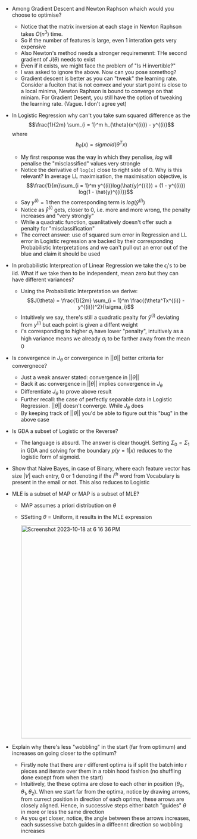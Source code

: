 * Among Gradient Descent and Newton Raphson whaich would you choose to optimise?
  - Notice that the matrix inversion at each stage in Newton Raphson takes $O(n^3)$ time.
  - So if the number of features is large, even 1 interation gets very expensive
  - Also Newton's method needs a stronger requiremennt: THe second gradient of $J(\theta)$ needs to exist
  - Even if it exists, we might face the problem of "Is H invertible?"
  - I was asked to ignore the above. Now can you pose somethog?
  - Gradient descent is better as you can "tweak" the learning rate. Consider a fuciton that is not convex and
   your start point is close to a local minima, Newton Raphson is bound to converge on that miniam. For Gradient Desent, you
   still have the option of tweaking the learning rate. (Vague. I don't agree yet)
   
* In Logistic Regression why can't you take sum squared difference as the
  $$\frac{1}{2m} \sum_{i = 1}^m h_{\theta}(x^{(i)}) - y^{(i)}$$
  where $$h_{\theta} (x) = sigmoid(\theta^T x)$$
  - My first response was the way in which they penalise, $log$ will penalise the "misclassified" values very strongle
  - Notice the derivative of `log(x)` close to right side of 0. Why is this relevant? In average LL maximisation, the maximisation objective, is
    $$\frac{1}{m}\sum_{i = 1}^m y^{(i)}log(\hat{y}^{(i)}) + (1 - y^{(i)}) log(1 - \hat{y}^{(i)})$$
  - Say $y^{(i)} = 1$ then the corresponding term is $log(\hat{y}^{(i)})$
  - Notice as $\hat{y}^{(i)}$ gets, closer to $0$, i.e. more and more wrong, the penalty increases and "very strongly"
  - While a quadratic function, quanlitatively doesn't offer such a penalty for "misclassification"
  - The correct answer: use of squared sum error in Regression and LL error in Logistic regression are backed by their
    corresponding Probabilistic Interpretations and we can't pull out an error out of the blue and claim it should be used

* In probabilistic Interpreation of Linear Regression we take the $\epsilon_i$'s to be iid. What if we take then to be independent, mean zero but they can have
  different variances?
  - Using the Probabilistic Interpretation we derive:
   $$J(\theta) = \frac{1}{2m} \sum_{i = 1}^m \frac{(\theta^Tx^{(i)} - y^{(i)})^2}{\sigma_i}$$ 
  - Intuitively we say, there's still a quadratic pealty for $\hat{y}^{(i)}$ deviating from $y^{(i)}$ but each point is given a diffent weight
  - $i$'s corresponding to higher $\sigma_i$ have lower "penalty", intuitively as a high variance means we already $\sigma_i$ to be
    farther away from the mean $0$ 

* Is convergence in $J_{\theta}$ or convergence in $||\theta||$ better criteria for convergnece?
  - Just a weak answer stated: convergence in $||\theta||$ 
  - Back it as: convergence in $||\theta||$ implies convergence in $J_{\theta}$
  - Differentiate $J_{\theta}$ to prove above result
  - Further recall: the case of perfectly separable data in Logistic Regression. $||\theta||$ doesn't converge. While $J_{\theta}$ does
  - By keeping track of  $||\theta||$ you'd be able to figure out this "bug" in the above case
* Is GDA a subset of Logistic or the Reverse?
  - The language is absurd. The answer is clear thougH. Setting $\Sigma_0 = \Sigma_1$ in GDA and solving for the boundary
    $p(y = 1 | x)$ reduces to the logistic form of sigmoid.
* Show that Naive Bayes, in case of Binary, where each feature vector has size $|V|$ each entry, $0$ or $1$ denoting if the $i^{th}$
  word from Vocabulary is present in the email or not. This also reduces to Logistic
* MLE is a subset of MAP or MAP is a subset of MLE?
  - MAP assumes a priori distribution on $\theta$
  - SSetting $\theta$ = Uniform, it results in the MLE expression
 
  
    <img width="571" alt="Screenshot 2023-10-18 at 6 16 36 PM" src="https://github.com/Harshit0143/Machine-Learning-Assignments/assets/97736991/d9ae0c3e-10a6-456f-b28c-6155b79b0600">
    
* Explain why there's less "wobbling" in the start (far from optimum) and increases on going closer to the optimum?
  - Firstly note that there are $r$ different optima is if split the batch into $r$ pieces and iterate over them in a robin hood fashion (no shuffling done except from when the start)
  - Intuitively, the these optima are close to each other in position $(\theta_0, \theta_1,\theta_2)$. When we start far from the optima, notice by drawing arrows, from currect position in direction of each oprima, these arrows are closely aligned. Hence, in successive steps either batch "guides" $\theta$ in more or less the same direction
  - As you get closer, notice, the angle between these arrows increases, each sussessive batch guides in a diffeennt direction so wobbling increases

